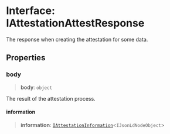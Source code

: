 # Interface: IAttestationAttestResponse

The response when creating the attestation for some data.

## Properties

### body

> **body**: `object`

The result of the attestation process.

#### information

> **information**: [`IAttestationInformation`](IAttestationInformation.md)\<`IJsonLdNodeObject`\>

